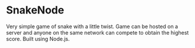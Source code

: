 # SnakeNode

Very simple game of snake with a little twist. Game can be hosted on a server and anyone on the same network can compete to obtain the highest score. Built using Node.js.